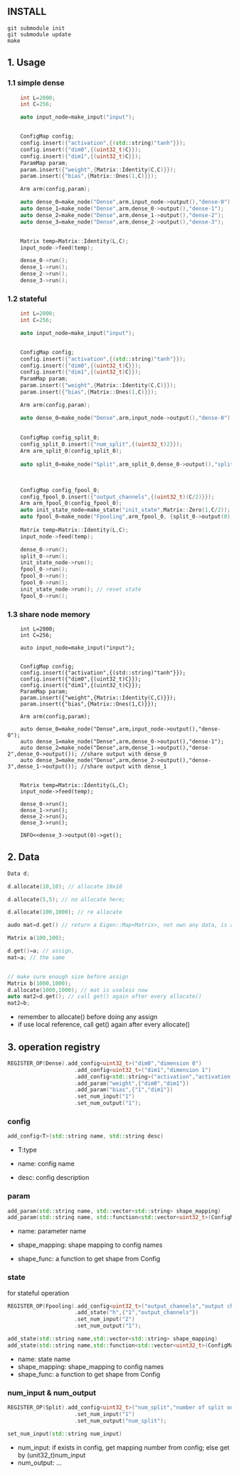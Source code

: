 ## INSTALL

```
git submodule init 
git submodule update
make 

```

## 1. Usage

### 1.1 simple dense 

```c++
    int L=2000;
    int C=256;

    auto input_node=make_input("input");


    ConfigMap config;
    config.insert({"activation",{(std::string)"tanh"}});
    config.insert({"dim0",{(uint32_t)C}});
    config.insert({"dim1",{(uint32_t)C}});
    ParamMap param;
    param.insert({"weight",{Matrix::Identity(C,C)}});
    param.insert({"bias",{Matrix::Ones(1,C)}});

    Arm arm(config,param);

    auto dense_0=make_node("Dense",arm,input_node->output(),"dense-0");
    auto dense_1=make_node("Dense",arm,dense_0->output(),"dense-1");
    auto dense_2=make_node("Dense",arm,dense_1->output(),"dense-2");
    auto dense_3=make_node("Dense",arm,dense_2->output(),"dense-3");


    Matrix temp=Matrix::Identity(L,C);
    input_node->feed(temp);

    dense_0->run();
    dense_1->run();
    dense_2->run();
    dense_3->run();
```



### 1.2  stateful 

```c++
    int L=2000;
    int C=256;

    auto input_node=make_input("input");


    ConfigMap config;
    config.insert({"activation",{(std::string)"tanh"}});
    config.insert({"dim0",{(uint32_t)C}});
    config.insert({"dim1",{(uint32_t)C}});
    ParamMap param;
    param.insert({"weight",{Matrix::Identity(C,C)}});
    param.insert({"bias",{Matrix::Ones(1,C)}});

    Arm arm(config,param);

    auto dense_0=make_node("Dense",arm,input_node->output(),"dense-0");
   
    
    ConfigMap config_split_0;
    config_split_0.insert({"num_split",{(uint32_t)2}});
    Arm arm_split_0(config_split_0);
  
    auto split_0=make_node("Split",arm_split_0,dense_0->output(),"split-0");


    
    ConfigMap config_fpool_0;
    config_fpool_0.insert({"output_channels",{(uint32_t)(C/2)}});
    Arm arm_fpool_0(config_fpool_0);
    auto init_state_node=make_state("init_state",Matrix::Zero(1,C/2));
    auto fpool_0=make_node("Fpooling",arm_fpool_0, {split_0->output(0),split_0->output(1),init_state_node->output(0)},"fpool-0");
    
    Matrix temp=Matrix::Identity(L,C);
    input_node->feed(temp);

    dense_0->run();
    split_0->run();
    init_state_node->run(); 
    fpool_0->run();
    fpool_0->run();
    fpool_0->run();
    init_state_node->run(); // reset state
    fpool_0->run();
```
### 1.3 share node memory
```
    int L=2000;
    int C=256;

    auto input_node=make_input("input");


    ConfigMap config;
    config.insert({"activation",{(std::string)"tanh"}});
    config.insert({"dim0",{(uint32_t)C}});
    config.insert({"dim1",{(uint32_t)C}});
    ParamMap param;
    param.insert({"weight",{Matrix::Identity(C,C)}});
    param.insert({"bias",{Matrix::Ones(1,C)}});

    Arm arm(config,param);

    auto dense_0=make_node("Dense",arm,input_node->output(),"dense-0");
    auto dense_1=make_node("Dense",arm,dense_0->output(),"dense-1");
    auto dense_2=make_node("Dense",arm,dense_1->output(),"dense-2",dense_0->output()); //share output with dense_0
    auto dense_3=make_node("Dense",arm,dense_2->output(),"dense-3",dense_1->output()); //share output with dense_1


    Matrix temp=Matrix::Identity(L,C);
    input_node->feed(temp);

    dense_0->run();
    dense_1->run();
    dense_2->run();
    dense_3->run();

    INFO<<dense_3->output(0)->get();

```


## 2. Data 

```c++
Data d; 

d.allocate(10,10); // allocate 10x10

d.allocate(5,5); // no allocate here;

d.allocate(100,1000); // re allocate

audo mat=d.get() // return a Eigen::Map<Matrix>, not own any data, is a Mapping of "Real Matrix" in Data

Matrix a(100,100);

d.get()=a; // assign, 
mat=a; // the same 


// make sure enough size before assign
Matrix b(1000,1000);
d.allocate(1000,1000); // mat is useless now
auto mat2=d.get(); // call get() again after every allocate()
mat2=b;


```

*  remember to allocate() before doing any assign
*  if use local reference, call get() again after every allocate()  

### 

## 3. operation registry
```C++
REGISTER_OP(Dense).add_config<uint32_t>("dim0","dimension 0")
                     .add_config<uint32_t>("dim1","dimension 1")
                     .add_config<std::string>("activation","activation function type")
                     .add_param("weight",{"dim0","dim1"})
                     .add_param("bias",{"1","dim1"})
                     .set_num_input("1")
                     .set_num_output("1");
```
### config
```C++
add_config<T>(std::string name, std::string desc)
```
* T:type

* name: config name

* desc: config description

### param
```C++
add_param(std::string name, std::vector<std::string> shape_mapping)
add_param(std::string name, std::function<std::vector<uint32_t>(ConfigMap&)> shape_func)
```
* name: parameter name

* shape_mapping: shape mapping to config names

* shape_func:   a function to get shape from Config
### state

for stateful operation
```C++
REGISTER_OP(Fpooling).add_config<uint32_t>("output_channels","output channels")
                     .add_state("h",{"1","output_channels"})
                     .set_num_input("2")
                     .set_num_output("1");
```
```c++
add_state(std::string name,std::vector<std::string> shape_mapping)
add_state(std::string name,std::function<std::vector<uint32_t>(ConfigMap&)> shape_func)
```
* name: state name
* shape_mapping: shape_mapping to config names
* shape_func:   a function to get shape from Config

### num_input & num_output
```c++
REGISTER_OP(Split).add_config<uint32_t>("num_split","number of split outputs, along last dim")
                     .set_num_input("1")
                     .set_num_output("num_split");
```
```c++
set_num_input(std::string num_input)
```
* num_input: if exists in config, get mapping number from config; else get by (unit32_t)num_input
* num_output: ...





